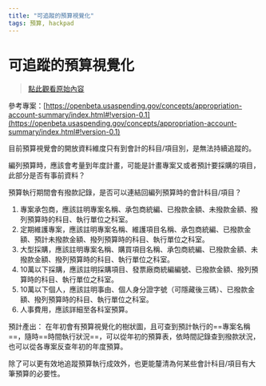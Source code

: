 ```yaml
---
title: "可追蹤的預算視覺化"
tags: 預算, hackpad
---
```


# 可追蹤的預算視覺化

> [點此觀看原始內容](https://g0v.hackpad.tw/92d2BEtO75O)


參考專案：[https://openbeta.usaspending.gov/concepts/appropriation-account-summary/index.html#!version-0.1](https://openbeta.usaspending.gov/concepts/appropriation-account-summary/index.html#!version-0.1)

目前預算視覺會的開放資料維度只有到會計的科目/項目別，是無法持續追蹤的。

編列預算時，應該會考量到年度計畫，可能是計畫專案又或者預計要採購的項目，此部分是否有事前資料？

預算執行期間會有撥款記錄，是否可以連結回編列預算時的會計科目/項目？
1.  專案承包商，應該註明專案名稱、承包商統編、已撥款金額、未撥款金額、撥列預算時的科目、執行單位之科室。
2.  定期維護專案，應該註明專案名稱、維護項目名稱、承包商統編、已撥款金額、預計未撥款金額、撥列預算時的科目、執行單位之科室。
3.  大型採購，應該註明專案名稱、購買項目名稱、承包商統編、已撥款金額、未撥款金額、撥列預算時的科目、執行單位之科室。
4.  10萬以下採購，應該註明採購項目、發票廠商統編編號、已撥款金額、撥列預算時的科目、執行單位之科室。
5.  10萬以下個人，應該註明事由、個人身分證字號（可隱藏後三碼）、已撥款金額、撥列預算時的科目、執行單位之科室。
6.  人事費用，應該詳細至各科室預算。

預計產出：
    在年初會有預算視覺化的樹狀圖，且可查到預計執行的==專案名稱==，隨時==時間執行狀況==，可以從年初的預算表，依時間記錄查到撥款狀況，也可以從各專案反查年初的年度預算。

除了可以更有效地追蹤預算執行成效外，也更能釐清為何某些會計科目/項目有大筆預算的必要性。

